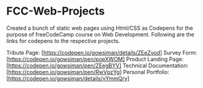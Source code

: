 # FCC-Web-Projects

Created a bunch of static web pages using Html/CSS as Codepens for the purpose of freeCodeCamp course on Web Development.
Following are the links for codepens to the respective projects.

Tribute Page: [https://codepen.io/gowsiman/details/ZEeZvod]
Survey Form: [https://codepen.io/gowsiman/pen/poeXWOM]
Product Landing Page: [https://codepen.io/gowsiman/pen/ZEegBYV]
Technical Documentation: [https://codepen.io/gowsiman/pen/RwVpzYg]
Personal Portfolio: [https://codepen.io/gowsiman/details/vYmmQry]
